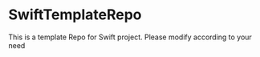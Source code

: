 # SwiftTemplateRepo
This is a template Repo for Swift project. Please modify according to your need

